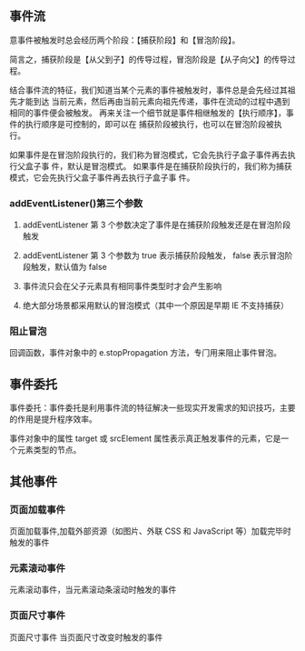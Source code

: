 ## 事件流

意事件被触发时总会经历两个阶段：【捕获阶段】和【冒泡阶段】。

简⾔之，捕获阶段是【从⽗到⼦】的传导过程，冒泡阶段是【从⼦向⽗】的传导过程。

结合事件流的特征，我们知道当某个元素的事件被触发时，事件总是会先经过其祖先才能到达
当前元素，然后再由当前元素向祖先传递，事件在流动的过程中遇到相同的事件便会被触发。
再来关注⼀个细节就是事件相继触发的【执⾏顺序】，事件的执⾏顺序是可控制的，即可以在
捕获阶段被执⾏，也可以在冒泡阶段被执⾏。

如果事件是在冒泡阶段执⾏的，我们称为冒泡模式，它会先执⾏⼦盒⼦事件再去执⾏⽗盒⼦事
件，默认是冒泡模式。
如果事件是在捕获阶段执⾏的，我们称为捕获模式，它会先执⾏⽗盒⼦事件再去执⾏⼦盒⼦事
件。

### addEventListener()第三个参数

1. addEventListener 第 3 个参数决定了事件是在捕获阶段触发还是在冒泡阶段触发

2. addEventListener 第 3 个参数为 true 表⽰捕获阶段触发， false 表⽰冒泡阶
   段触发，默认值为 false
3. 事件流只会在⽗⼦元素具有相同事件类型时才会产⽣影响

4. 绝⼤部分场景都采⽤默认的冒泡模式（其中⼀个原因是早期 IE 不⽀持捕获）

### 阻止冒泡

回调函数，事件对象中的 e.stopPropagation ⽅法，专⻔⽤来阻⽌事件冒泡。

## 事件委托

事件委托：事件委托是利⽤事件流的特征解决⼀些现实开发需求的知识技巧，主要的作⽤是提升程序效率。

事件对象中的属性 target 或 srcElement 属性表⽰真正触发事件的元素，它是⼀个元素类型的节点。

## 其他事件

### 页面加载事件

⻚⾯加载事件,加载外部资源（如图⽚、外联 CSS 和 JavaScript 等）加载完毕时触发的事件

### 元素滚动事件
元素滚动事件，当元素滚动条滚动时触发的事件

### 页面尺寸事件
⻚⾯尺⼨事件 当⻚⾯尺⼨改变时触发的事件

